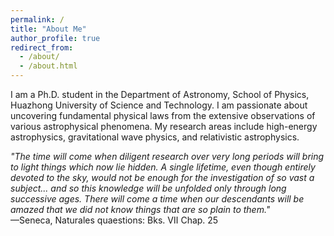 ```yaml
---
permalink: /
title: "About Me"
author_profile: true
redirect_from: 
  - /about/
  - /about.html
---
```


I am a Ph.D. student in the Department of Astronomy, School of Physics, Huazhong University of Science and Technology. I am passionate about uncovering fundamental physical laws from the extensive observations of various astrophysical phenomena. My research areas include high-energy astrophysics, gravitational wave physics, and relativistic astrophysics. 

*"The time will come when diligent research over very long periods will bring to light things which now lie hidden. A single lifetime, even though entirely devoted to the sky, would not be enough for the investigation of so vast a subject... and so this knowledge will be unfolded only through long successive ages. There will come a time when our descendants will be amazed that we did not know things that are so plain to them."*  
                                                                        —Seneca, Naturales quaestions: Bks. Ⅶ Chap. 25

